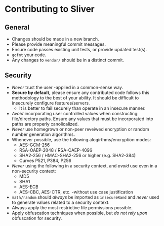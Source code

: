 Contributing to Sliver
======================

## General

* Changes should be made in a new branch.
* Please provide meaningful commit messages.
* Ensure code passes existing unit tests, or provide updated test(s).
* `gofmt` your code.
* Any changes to `vendor/` should be in a distinct commit.

## Security

* _Never_ trust the user -applied in a common-sense way.
* __Secure by default__, please ensure any contributed code follows this methodology to the best of your ability. It should be difficult to insecurely configure features/servers.
    - It is better to fail securely than operate in an insecure manner.
* _Avoid_ incorporating user controlled values when constructing file/directory paths. Ensure any values that must be incorporated into paths are properly canolicalized.
* _Never_ use homegrown or non-peer reveiwed encryption or random number generation algorithms.
* Whenever possible, use the following alogirthms/encryption modes:
    - AES-GCM-256
    - RSA-OAEP-2048 / RSA-OAEP-4096
    - SHA2-256 / HMAC-SHA2-256 or higher (e.g. SHA2-384)
    - Curves P521, P384, P256
* _Never_ using the following in a security context, and _avoid_ use even in a non-security context:
    - MD5
    - SHA1
    - AES-ECB
    - AES-CBC, AES-CTR, etc. -without use case justification
* `math/random` should _always_ be imported as `insecureRand` and _never_ used to generate values related to a security context.
* Always apply the most restrictive file permissions possible.
* Apply obfuscation techniques when possible, but _do not rely upon_ obfuscation for security.
